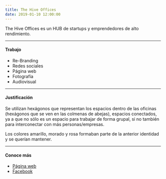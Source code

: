 ```yaml
---
title: The Hive Offices
date: 2019-01-10 12:00:00
---
```

<p class="lead">
	The Hive Offices es un HUB de startups y emprendedores de alto rendimiento.
</p>

---

#### Trabajo
- Re-Branding
- Redes sociales
- Página web
- Fotografía
- Audiovisual

---

#### Justificación
Se utilizan hexágonos que representan los espacios dentro de las oficinas (hexágonos que se ven en las colmenas de abejas), espacios conectados, ya a que no sólo es un espacio para trabajar de forma grupal, si no también para interconectar con más personas/empresas.

Los colores amarillo, morado y rosa formaban parte de la anterior identidad y se querían mantener.

---

#### Conoce más
- [Página web](https://thehiveoffices.com/)  
- [Facebook](https://www.facebook.com/TheHiveOfficesGDL/)
